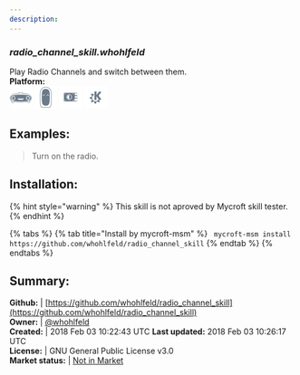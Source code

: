 ```yaml
---
description: 
---
```


### _radio_channel_skill.whohlfeld_  
Play Radio Channels and switch between them.  
**Platform:**  
 ![Mark I](../.gitbook/assets/mark-1-icon.png)  ![Mark II](../.gitbook/assets/mark-2-icon.png)  ![Picroft](../.gitbook/assets/picroft-icon.png)  ![plasmoid](../.gitbook/assets/kde.png)   
## Examples:  
> Turn on the radio.  
  
## Installation:  
{% hint style="warning" %}
This skill is not aproved by Mycroft skill tester.
{% endhint %}
    
{% tabs %}
{% tab title="Install by mycroft-msm" %}
``` mycroft-msm install https://github.com/whohlfeld/radio_channel_skill```
{% endtab %}
  {% endtabs %}
    
## Summary:  
**Github:** | [https://github.com/whohlfeld/radio_channel_skill](https://github.com/whohlfeld/radio_channel_skill)  
**Owner:** | [@whohlfeld](https://github.com/whohlfeld)  
**Created:** | 2018 Feb 03 10:22:43 UTC  **Last updated:** 2018 Feb 03 10:26:17 UTC  
**License:** | GNU General Public License v3.0  
**Market status:** | [Not in Market](https://market.mycroft.ai/skill/)  
